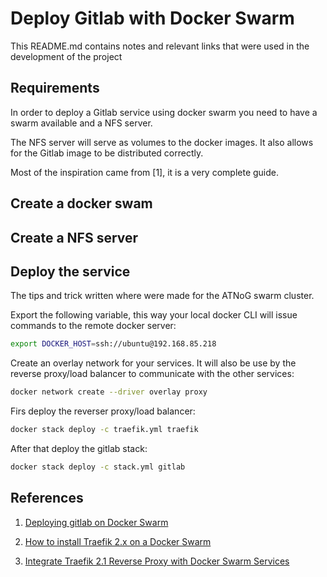 # Deploy Gitlab with Docker Swarm

This README.md contains notes and relevant links that were used in the development of the project


## Requirements

In order to deploy a Gitlab service using docker swarm you need to have a swarm available and a NFS server.

The NFS server will serve as volumes to the docker images. It also allows for the Gitlab image to be distributed correctly.

Most of the inspiration came from [1], it is a very complete guide.

## Create a docker swam

## Create a NFS server

## Deploy the service

The tips and trick written where were made for the ATNoG swarm cluster.

Export the following variable, this way your local docker CLI will issue commands to the remote docker server:

```bash
export DOCKER_HOST=ssh://ubuntu@192.168.85.218
```

Create an overlay network for your services.
It will also be use by the reverse proxy/load balancer to communicate with the other services:

```bash
docker network create --driver overlay proxy
```

Firs deploy the reverser proxy/load balancer:

```bash
docker stack deploy -c traefik.yml traefik
``` 

After that deploy the gitlab stack:

```bash
docker stack deploy -c stack.yml gitlab
``` 

## References

1. [Deploying gitlab on Docker Swarm](https://dev.to/livioribeiro/deploying-gitlab-on-docker-swarm-1fb1)

2. [How to install Traefik 2.x on a Docker Swarm](https://blog.creekorful.com/how-to-install-traefik-2-docker-swarm/)

3. [Integrate Traefik 2.1 Reverse Proxy with Docker Swarm Services](https://medium.com/better-programming/traefik-2-1-as-a-reverse-proxy-c9e274da0a32)